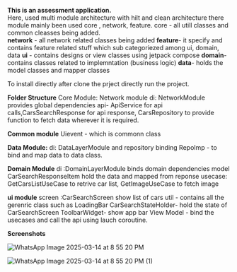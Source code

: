 **This is an assessment application.**<br>
Here, used multi module architecture with hilt and clean architecture 
there module mainly been used core , network, feature.
core - all utill classes and common cleasses being added.<br>
**network** - all network related classes being added
**feature**- it specify and contains feature related stuff which sub categoriezed among ui, domain, data
**ui** - contains designs or view classes using jetpack compose
**domain**- contains classes related to implemntation (business logic)
**data**- holds the model classes and mapper classes<br>

To install directly after clone the prject directly run the project.

**Folder Structure**
Core Module: Network module
di: NetworkModule provides global dependencies
api- ApiService for api calls,CarsSearchResponse for api response, CarsRepository to provide function to fetch data wherever it is required.

**Common module**
Uievent - which is commonn class 

**Data Module:**
di: DataLayerModule and repository binding
RepoImp - to bind and map data to data class.

**Domain Module**
di :DomainLayerModule binds domain dependencies
model CarSearchResponseItem hold the data and mapped from reponse
usecase: GetCarsListUseCase to retrive car list, GetImageUseCase to fetch image

**ui module**
screen :CarSearchScreen show list of cars
util - contains all the gerenric class such as LoadingBar
CarSearchStateHolder- hold the state of CarSearchScreen
ToolbarWidget- show app bar
View Model - bind the usecases and call the api using lauch coroutine.



**Screenshots**

![WhatsApp Image 2025-03-14 at 8 55 20 PM](https://github.com/user-attachments/assets/63ebaf62-a61e-43af-a3d9-797e1ad4159c)

![WhatsApp Image 2025-03-14 at 8 55 20 PM (1)](https://github.com/user-attachments/assets/bec24a82-0828-4a67-a29a-c3e9bce687e6)
